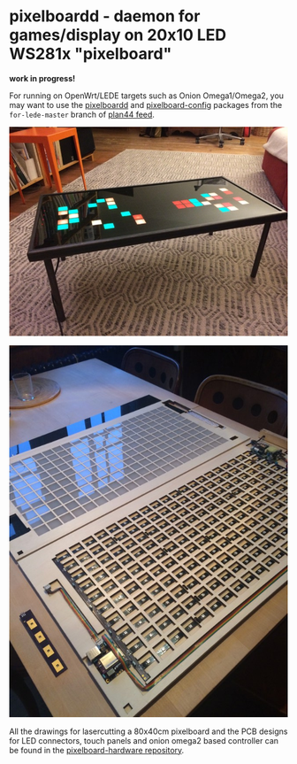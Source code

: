 # pixelboardd - daemon for games/display on 20x10 LED WS281x "pixelboard"

**work in progress!**

For running on OpenWrt/LEDE targets such as Onion Omega1/Omega2, you may want to use the [pixelboardd](https://github.com/plan44/plan44-feed/tree/for-lede-master/pixelboardd) and [pixelboard-config](https://github.com/plan44/plan44-feed/tree/for-lede-master/pixelboard-config) packages from the `for-lede-master`  branch of [plan44 feed](https://github.com/plan44/plan44-feed/tree/for-lede-master).

![Pixelboard](imgs/pixelboard.jpg)

![Pixelboard](imgs/pixelboard_inside.jpg)

All the drawings for lasercutting a 80x40cm pixelboard and the PCB designs for LED connectors, touch panels and onion omega2 based controller can be found in the [pixelboard-hardware repository](https://github.com/plan44/pixelboard-hardware).
